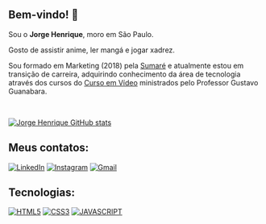 ## Bem-vindo! 🤙

Sou o **Jorge Henrique**, moro em São Paulo.

Gosto de assistir anime, ler mangá e jogar xadrez.

Sou formado em Marketing (2018) pela [Sumaré](https://sumare.edu.br/) e atualmente estou em transição de carreira, adquirindo conhecimento da área de tecnologia através dos cursos do [Curso em Vídeo](https://www.cursoemvideo.com/) ministrados pelo Professor Gustavo Guanabara.

</br>

[![Jorge Henrique GitHub stats](https://github-readme-stats.vercel.app/api?username=JorgeHenriqueVS&show_icons=true&theme=dracula&count_private=true)](https://github.com/JorgeHenriqueVS)

## Meus contatos:
   
[![LinkedIn](https://img.shields.io/badge/LinkedIn-0077B5?style=for-the-badge&logo=linkedin&logoColor=white)](https://www.linkedin.com/in/jorgehenriquevs/)
[![Instagram](https://img.shields.io/badge/Instagram-E4405F?style=for-the-badge&logo=instagram&logoColor=white)](https://www.instagram.com/rickhenriquee_/)
[![Gmail](https://img.shields.io/badge/Gmail-FF0000?style=for-the-badge&logo=gmail&logoColor=white)](mailto:contatojorgehenriquevs@gmail.com)

## Tecnologias:

[![HTML5](https://img.shields.io/badge/HTML5-E34F26?style=for-the-badge&logo=html5&logoColor=white)](https://github.com/JorgeHenriqueVS)
[![CSS3](https://img.shields.io/badge/CSS3-1572B6?style=for-the-badge&logo=css3&logoColor=white)](https://github.com/JorgeHenriqueVS)
[![JAVASCRIPT](https://img.shields.io/badge/JavaScript-323330?style=for-the-badge&logo=javascript&logoColor=F7DF1E)](https://github.com/JorgeHenriqueVS)
